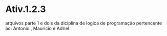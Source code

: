 # Ativ.1.2.3
arquivos parte 1 e dois da diciplina de logica de programação 
pertencente ao: Antonio., Mauricio e Adriel
